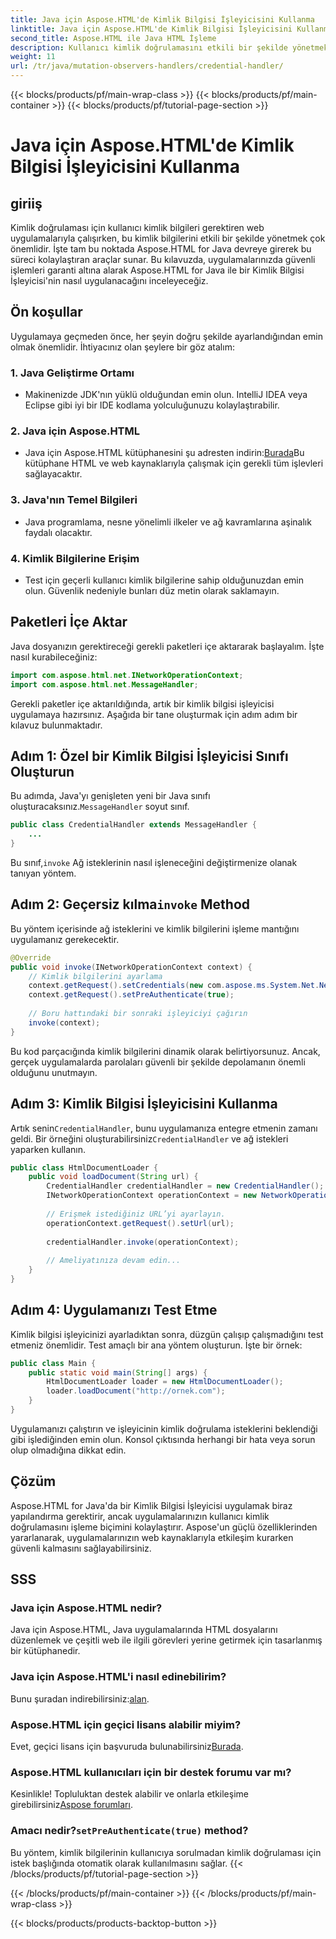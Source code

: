 ```yaml
---
title: Java için Aspose.HTML'de Kimlik Bilgisi İşleyicisini Kullanma
linktitle: Java için Aspose.HTML'de Kimlik Bilgisi İşleyicisini Kullanma
second_title: Aspose.HTML ile Java HTML İşleme
description: Kullanıcı kimlik doğrulamasını etkili bir şekilde yönetmek için Java için Aspose.HTML'i kullanarak güvenli bir Kimlik Bilgisi İşleyicisinin nasıl uygulanacağını keşfedin.
weight: 11
url: /tr/java/mutation-observers-handlers/credential-handler/
---
```


{{< blocks/products/pf/main-wrap-class >}}
{{< blocks/products/pf/main-container >}}
{{< blocks/products/pf/tutorial-page-section >}}

# Java için Aspose.HTML'de Kimlik Bilgisi İşleyicisini Kullanma

## giriiş
Kimlik doğrulaması için kullanıcı kimlik bilgileri gerektiren web uygulamalarıyla çalışırken, bu kimlik bilgilerini etkili bir şekilde yönetmek çok önemlidir. İşte tam bu noktada Aspose.HTML for Java devreye girerek bu süreci kolaylaştıran araçlar sunar. Bu kılavuzda, uygulamalarınızda güvenli işlemleri garanti altına alarak Aspose.HTML for Java ile bir Kimlik Bilgisi İşleyicisi'nin nasıl uygulanacağını inceleyeceğiz.
## Ön koşullar
Uygulamaya geçmeden önce, her şeyin doğru şekilde ayarlandığından emin olmak önemlidir. İhtiyacınız olan şeylere bir göz atalım:
### 1. Java Geliştirme Ortamı
- Makinenizde JDK'nın yüklü olduğundan emin olun. IntelliJ IDEA veya Eclipse gibi iyi bir IDE kodlama yolculuğunuzu kolaylaştırabilir.
### 2. Java için Aspose.HTML
-  Java için Aspose.HTML kütüphanesini şu adresten indirin:[Burada](https://releases.aspose.com/html/java/)Bu kütüphane HTML ve web kaynaklarıyla çalışmak için gerekli tüm işlevleri sağlayacaktır.
### 3. Java'nın Temel Bilgileri
- Java programlama, nesne yönelimli ilkeler ve ağ kavramlarına aşinalık faydalı olacaktır.
### 4. Kimlik Bilgilerine Erişim
- Test için geçerli kullanıcı kimlik bilgilerine sahip olduğunuzdan emin olun. Güvenlik nedeniyle bunları düz metin olarak saklamayın.
## Paketleri İçe Aktar
Java dosyanızın gerektireceği gerekli paketleri içe aktararak başlayalım. İşte nasıl kurabileceğiniz:
```java
import com.aspose.html.net.INetworkOperationContext;
import com.aspose.html.net.MessageHandler;
```
Gerekli paketler içe aktarıldığında, artık bir kimlik bilgisi işleyicisi uygulamaya hazırsınız. Aşağıda bir tane oluşturmak için adım adım bir kılavuz bulunmaktadır.
## Adım 1: Özel bir Kimlik Bilgisi İşleyicisi Sınıfı Oluşturun
 Bu adımda, Java'yı genişleten yeni bir Java sınıfı oluşturacaksınız.`MessageHandler` soyut sınıf.
```java
public class CredentialHandler extends MessageHandler {
    ...
}
```
 Bu sınıf,`invoke` Ağ isteklerinin nasıl işleneceğini değiştirmenize olanak tanıyan yöntem.
##  Adım 2: Geçersiz kılma`invoke` Method
Bu yöntem içerisinde ağ isteklerini ve kimlik bilgilerini işleme mantığını uygulamanız gerekecektir.
```java
@Override
public void invoke(INetworkOperationContext context) {
    // Kimlik bilgilerini ayarlama
    context.getRequest().setCredentials(new com.aspose.ms.System.Net.NetworkCredential("username", "securelystoredpassword"));
    context.getRequest().setPreAuthenticate(true);
    
    // Boru hattındaki bir sonraki işleyiciyi çağırın
    invoke(context);
}
```
Bu kod parçacığında kimlik bilgilerini dinamik olarak belirtiyorsunuz. Ancak, gerçek uygulamalarda parolaları güvenli bir şekilde depolamanın önemli olduğunu unutmayın.
## Adım 3: Kimlik Bilgisi İşleyicisini Kullanma
Artık senin`CredentialHandler`, bunu uygulamanıza entegre etmenin zamanı geldi.
 Bir örneğini oluşturabilirsiniz`CredentialHandler` ve ağ istekleri yaparken kullanın.
```java
public class HtmlDocumentLoader {
    public void loadDocument(String url) {
        CredentialHandler credentialHandler = new CredentialHandler();
        INetworkOperationContext operationContext = new NetworkOperationContext();
        
        // Erişmek istediğiniz URL’yi ayarlayın.
        operationContext.getRequest().setUrl(url);
        
        credentialHandler.invoke(operationContext);
    
        // Ameliyatınıza devam edin...
    }
}
```
## Adım 4: Uygulamanızı Test Etme
Kimlik bilgisi işleyicinizi ayarladıktan sonra, düzgün çalışıp çalışmadığını test etmeniz önemlidir.
Test amaçlı bir ana yöntem oluşturun. İşte bir örnek:
```java
public class Main {
    public static void main(String[] args) {
        HtmlDocumentLoader loader = new HtmlDocumentLoader();
        loader.loadDocument("http://ornek.com");
    }
}
```
Uygulamanızı çalıştırın ve işleyicinin kimlik doğrulama isteklerini beklendiği gibi işlediğinden emin olun. Konsol çıktısında herhangi bir hata veya sorun olup olmadığına dikkat edin.
## Çözüm
Aspose.HTML for Java'da bir Kimlik Bilgisi İşleyicisi uygulamak biraz yapılandırma gerektirir, ancak uygulamalarınızın kullanıcı kimlik doğrulamasını işleme biçimini kolaylaştırır. Aspose'un güçlü özelliklerinden yararlanarak, uygulamalarınızın web kaynaklarıyla etkileşim kurarken güvenli kalmasını sağlayabilirsiniz.

## SSS
### Java için Aspose.HTML nedir?  
Java için Aspose.HTML, Java uygulamalarında HTML dosyalarını düzenlemek ve çeşitli web ile ilgili görevleri yerine getirmek için tasarlanmış bir kütüphanedir.
### Java için Aspose.HTML'i nasıl edinebilirim?  
 Bunu şuradan indirebilirsiniz:[alan](https://releases.aspose.com/html/java/).
### Aspose.HTML için geçici lisans alabilir miyim?  
 Evet, geçici lisans için başvuruda bulunabilirsiniz[Burada](https://purchase.aspose.com/temporary-license/).
### Aspose.HTML kullanıcıları için bir destek forumu var mı?  
 Kesinlikle! Topluluktan destek alabilir ve onlarla etkileşime girebilirsiniz[Aspose forumları](https://forum.aspose.com/c/html/29).
###  Amacı nedir?`setPreAuthenticate(true)` method?  
Bu yöntem, kimlik bilgilerinin kullanıcıya sorulmadan kimlik doğrulaması için istek başlığında otomatik olarak kullanılmasını sağlar.
{{< /blocks/products/pf/tutorial-page-section >}}

{{< /blocks/products/pf/main-container >}}
{{< /blocks/products/pf/main-wrap-class >}}

{{< blocks/products/products-backtop-button >}}
